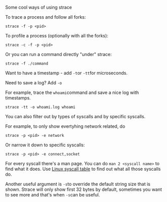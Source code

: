 Some cool ways of using strace

To trace a process and follow all forks:

```
strace -f -p <pid>
```
To profile a process (optionally with all the forks):
```
strace -c -f -p <pid>
```
Or you can run a command directly "under" strace:
```
strace -f ./command
```

Want to have a timestamp - add `-t`or `-tt`for microseconds.

Need to save a log? Add `-o`

For example, trace the `whoami`command and save a nice log with timestamps.

```
strace -tt -o whoami.log whoami
```

You can also filter out by types of syscalls and by specific syscalls.

For example, to only show evertyhing network related, do

```
strace -p <pid> -e network
```

Or narrow it down to specific syscalls:
```
strace -p <pid> -e connect,socket
```

For every syscall there's a man page. You can do `man 2 <syscall name>` to find what it does.
Use [Linux syscall table](https://filippo.io/linux-syscall-table/) to find out what all those syscalls do.


Another useful argument is `-s`to override the default string size that is shown.
Strace will only show first 32 bytes by default, sometimes you want to see more
and that's when `-s`can be useful.
    
